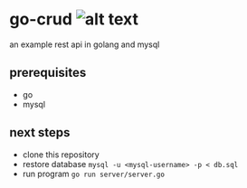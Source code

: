# go-crud ![alt text][build_status]

an example rest api in golang and mysql

## prerequisites

- go
- mysql

## next steps

- clone this repository
- restore database `mysql -u <mysql-username> -p < db.sql`
- run program `go run server/server.go`

[build_status]: https://travis-ci.org/lakshanwd/go-crud.svg?branch=master "Travis Build Status"
